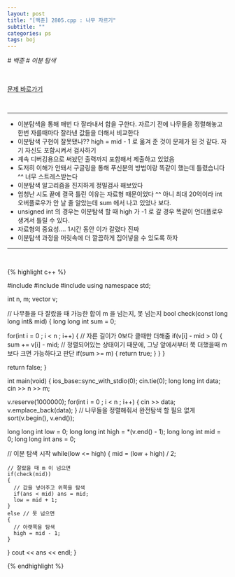 ```yaml
---
layout: post
title: "[백준] 2805.cpp : 나무 자르기"
subtitle: ""
categories: ps
tags: boj
---
```


*# 백준 # 이분 탐색*

<br>

[문제 바로가기](https://www.acmicpc.net/problem/2805)

<br>

---

- 이분탐색을 통해 매번 다 잘라내서 합을 구한다. 자르기 전에 나무들을 정렬해놓고 한번 자를때마다 잘라낸 값들을 더해서 비교한다
- 이분탐색 구현이 잘못됐나?? high = mid - 1 로 옮겨 준 것이 문제가 된 것 같다. 자기 자신도 포함시켜서 검사하기
- 계속 디버깅용으로 써놨던 출력까지 포함해서 제출하고 있었음
- 도저히 이해가 안돼서 구글링을 통해 푸신분의 방법이랑 똑같이 했는데 틀렸습니다 ^^ 너무 스트레스받는다
- 이분탐색 알고리즘을 진지하게 정밀검사 해보았다
- 엄청난 시도 끝에 결국 틀린 이유는 자료형 때문이었다 ^^ 아니 최대 20억이라 int 오버플로우가 안 날 줄 알았는데 sum 에서 나고 있었나 보다.
- unsigned int 의 경우는 이분탐색 할 때 high 가 -1 로 갈 경우 똑같이 언더플로우 생겨서 틀릴 수 있다.
- 자료형의 중요성.... 1시간 동안 이가 갈렸다 진짜
- 이분탐색 과정을 머릿속에 더 깔끔하게 집어넣을 수 있도록 하자

---
<br>

{% highlight c++ %}

#include <iostream>
#include <vector>
#include <algorithm>
using namespace std;

int n, m;
vector<long long int> v;

// 나무들을 다 잘랐을 때 가능한 합이 m 을 넘는지, 못 넘는지
bool check(const long long int& mid)
{
  long long int sum = 0;

  for(int i = 0 ; i < n ; i++)
  {
    // 자른 길이가 0보다 클때만 더해줌
    if(v[i] - mid > 0)
    {
      sum += v[i] - mid;
      // 정렬되어있는 상태이기 때문에, 그냥 앞에서부터 쭉 더했을때 m 보다 크면 가능하다고 판단
      if(sum >= m)
      {
        return true;
      }
    }
  }

  return false;
}

int main(void)
{
  ios_base::sync_with_stdio(0);
  cin.tie(0);
  long long int data;
  cin >> n >> m;

  v.reserve(1000000);
  for(int i = 0 ; i < n ; i++)
  {
    cin >> data;
    v.emplace_back(data);
  }
  // 나무들을 정렬해줘서 완전탐색 할 필요 없게
  sort(v.begin(), v.end());

  long long int low = 0;
  long long int high = *(v.end() - 1);
  long long int mid = 0;
  long long int ans = 0;

  // 이분 탐색 시작
  while(low <= high)
  {
    mid = (low + high) / 2;

    // 잘랐을 때 m 이 넘으면
    if(check(mid))
    {
      // 값을 넣어주고 위쪽을 탐색
      if(ans < mid) ans = mid;
      low = mid + 1;
    }
    else // 못 넘으면
    {
      // 아랫쪽을 탐색
      high = mid - 1;
    }
  }
  cout << ans << endl;
}

{% endhighlight %}


